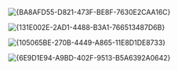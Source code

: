 ![{BA8AFD55-D821-473F-BE8F-7630E2CAA16C}](https://github.com/user-attachments/assets/3808787b-8646-4c22-a5c5-527b38d48801)


![{131E002E-2AD1-4488-B3A1-766513487D6B}](https://github.com/user-attachments/assets/dda5faf1-46de-4b60-84ae-f256ad8aad92)


![{105065BE-270B-4449-A865-11E8D1DE8733}](https://github.com/user-attachments/assets/77f2eb2f-1595-49f2-9838-b561ff22499a)


![{6E9D1E94-A9BD-402F-9513-B5A6392A0642}](https://github.com/user-attachments/assets/6c2fa84a-1434-48f4-b090-0320b53e54a4)
